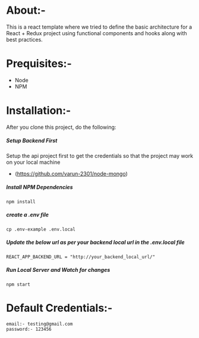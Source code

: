 # About:-
This is a react template where we tried to define the basic architecture for a React + Redux project using functional components and hooks along with best practices. 

# Prequisites:-
- Node
- NPM

# Installation:-
After you clone this project, do the following:

##### Setup Backend First
Setup the api project first to get the credentials so that the project may work on your local machine
- (https://github.com/varun-2301/node-mongo)

##### Install NPM Dependencies
```npm install```

##### create a .env file
```cp .env-example .env.local```

##### Update the below url as per your backend local url in the .env.local file
```REACT_APP_BACKEND_URL = "http://your_backend_local_url/" ```

##### Run Local Server and Watch for changes
```npm start```

# Default Credentials:-
```
email:- testing@gmail.com
password:- 123456
```
